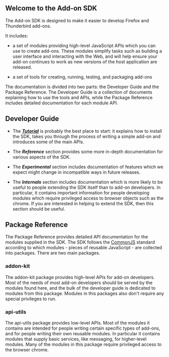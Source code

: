 
Welcome to the Add-on SDK
-------------------------

The Add-on SDK is designed to make it easier to develop Firefox and Thunderbird
add-ons.

It includes:

* a set of modules providing high-level JavaScript APIs which you can use to
create add-ons. These modules simplify tasks such as building a user interface
and interacting with the Web, and will help ensure your add-on continues to
work as new versions of the host application are released.

* a set of tools for creating, running, testing, and packaging add-ons

The documentation is divided into two parts: the Developer Guide and the
Package Reference. The Developer Guide is a collection of documents explaining
how to use the tools and APIs, while the Package Reference includes
detailed documentation for each module API.

## Developer Guide ##

* The [***Tutorial***](#guide/getting-started) is probably the best place to
start: it explains how to install the SDK, takes you through the process of
writing a simple add-on and introduces some of the main APIs.

* The ***Reference*** section provides some more in-depth documentation for
various aspects of the SDK.

* The ***Experimental*** section includes documentation of features which we
expect might change in incompatible ways in future releases.

* The ***Internals*** section includes documentation which is more likely to
be useful to people extending the SDK itself than to add-on developers. In
particular, it contains important information for people developing modules
which require privileged access to browser objects such as the chrome. If you
are interested in helping to extend the SDK, then this section should be useful.

## Package Reference ##

The Package Reference provides detailed API documentation for the modules
supplied in the SDK. The SDK follows the [CommonJS](http://www.commonjs.org/)
standard according to which modules - pieces of reusable JavaScript - are
collected into packages. There are two main packages.

### addon-kit ###

The addon-kit package provides high-level APIs for add-on developers. Most of
the needs of most add-on developers should be served by the modules found here,
and the bulk of the developer guide is dedicated to modules from this package.
Modules in this packages also don't require any special privileges to run.

### api-utils ###

The api-utils package provides low-level APIs. Most of the modules it contains
are intended for people writing certain specific types of add-ons, and for
people writing their own reusable modules. In particular it contains modules
that supply basic services, like messaging, for higher-level modules. Many of
the modules in this package require privileged access to the browser chrome.

